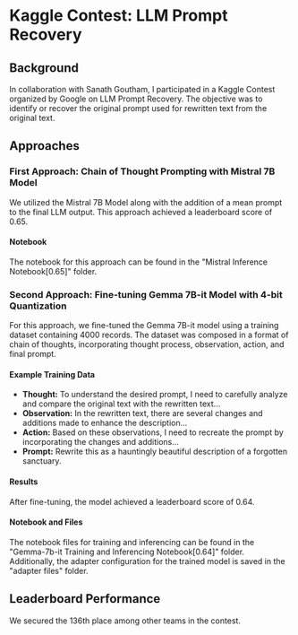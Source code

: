 # Kaggle Contest: LLM Prompt Recovery

## Background
In collaboration with Sanath Goutham, I participated in a Kaggle Contest organized by Google on LLM Prompt Recovery. The objective was to identify or recover the original prompt used for rewritten text from the original text.

## Approaches

### First Approach: Chain of Thought Prompting with Mistral 7B Model
We utilized the Mistral 7B Model along with the addition of a mean prompt to the final LLM output. This approach achieved a leaderboard score of 0.65.

#### Notebook
The notebook for this approach can be found in the "Mistral Inference Notebook[0.65]" folder.

### Second Approach: Fine-tuning Gemma 7B-it Model with 4-bit Quantization
For this approach, we fine-tuned the Gemma 7B-it model using a training dataset containing 4000 records. The dataset was composed in a format of chain of thoughts, incorporating thought process, observation, action, and final prompt.

#### Example Training Data
- **Thought:** To understand the desired prompt, I need to carefully analyze and compare the original text with the rewritten text...
- **Observation:** In the rewritten text, there are several changes and additions made to enhance the description...
- **Action:** Based on these observations, I need to recreate the prompt by incorporating the changes and additions...
- **Prompt:** Rewrite this as a hauntingly beautiful description of a forgotten sanctuary.

#### Results
After fine-tuning, the model achieved a leaderboard score of 0.64.

#### Notebook and Files
The notebook files for training and inferencing can be found in the "Gemma-7b-it Training and Inferencing Notebook[0.64]" folder. Additionally, the adapter configuration for the trained model is saved in the "adapter files" folder.

## Leaderboard Performance
We secured the 136th place among other teams in the contest.

